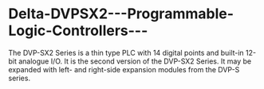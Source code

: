 # Delta-DVPSX2---Programmable-Logic-Controllers---
The DVP-SX2 Series is a thin type PLC with 14 digital points and built-in 12-bit analogue I/O. It is the second version of the DVP-SX2 Series. It may be expanded with left- and right-side expansion modules from the DVP-S series.  
